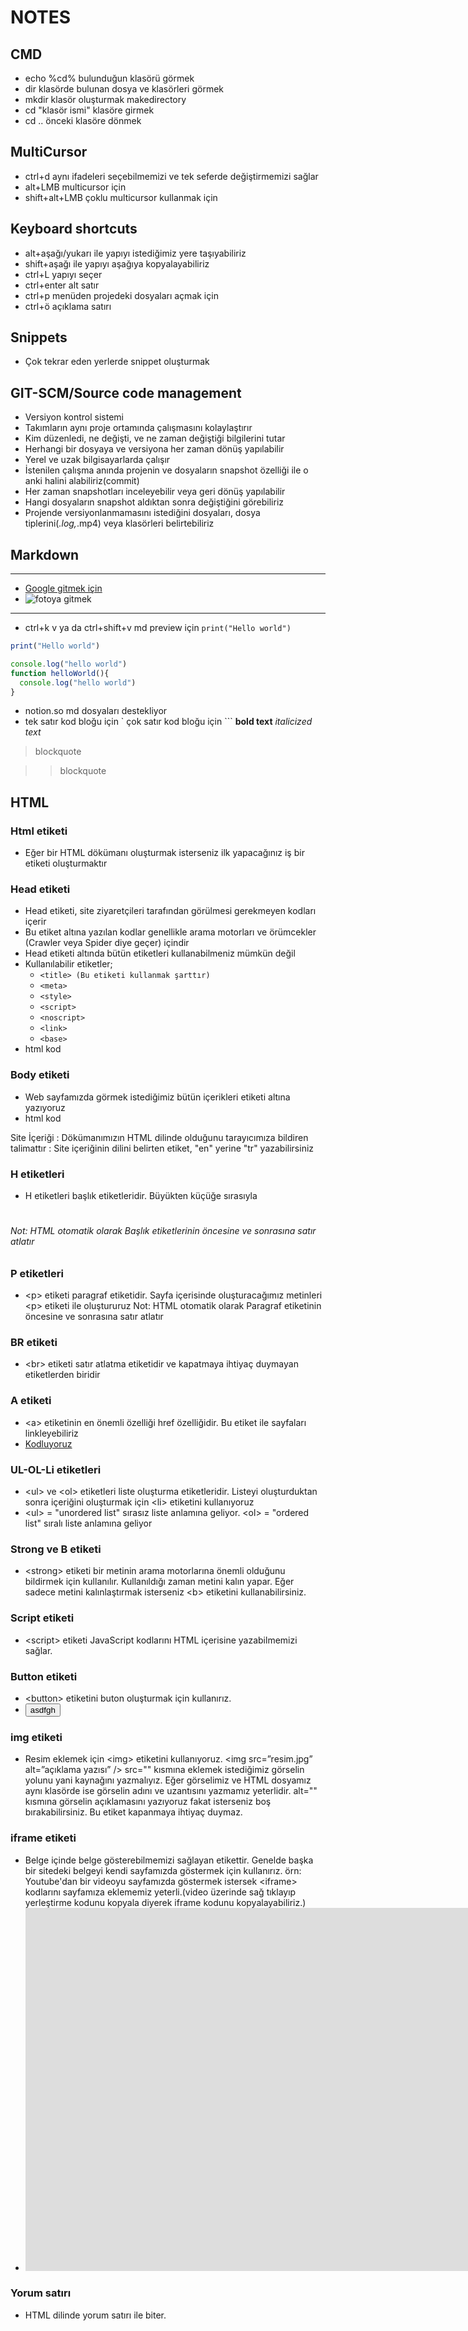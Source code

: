 # NOTES

## CMD

- echo %cd% bulunduğun klasörü görmek
- dir klasörde bulunan dosya ve klasörleri görmek
- mkdir klasör oluşturmak makedirectory
- cd "klasör ismi" klasöre girmek
- cd .. önceki klasöre dönmek

## MultiCursor

- ctrl+d aynı ifadeleri seçebilmemizi ve tek seferde değiştirmemizi sağlar
- alt+LMB multicursor için
- shift+alt+LMB çoklu multicursor kullanmak için

## Keyboard shortcuts

- alt+aşağı/yukarı ile yapıyı istediğimiz yere taşıyabiliriz
- shift+aşağı ile yapıyı aşağıya kopyalayabiliriz
- ctrl+L yapıyı seçer
- ctrl+enter alt satır
- ctrl+p menüden projedeki dosyaları açmak için
- ctrl+ö açıklama satırı

## Snippets

- Çok tekrar eden yerlerde snippet oluşturmak

## GIT-SCM/Source code management

* Versiyon kontrol sistemi
* Takımların aynı proje ortamında çalışmasını kolaylaştırır
* Kim düzenledi, ne değişti, ve ne zaman değiştiği bilgilerini tutar
* Herhangi bir dosyaya ve versiyona her zaman dönüş yapılabilir
* Yerel ve uzak bilgisayarlarda çalışır
* İstenilen çalışma anında projenin ve dosyaların snapshot özelliği ile o anki halini alabiliriz(commit)
* Her zaman snapshotları inceleyebilir veya geri dönüş yapılabilir
* Hangi dosyaların snapshot aldıktan sonra değiştiğini görebiliriz
* Projende versiyonlanmamasını istediğini dosyaları, dosya tiplerini(*.log,*.mp4) veya klasörleri belirtebiliriz 

## Markdown
---
* [Google gitmek için](https://google.com)
* ![fotoya gitmek](https://picsum.photos/200/300)
***
* ctrl+k v ya da ctrl+shift+v md preview için
`
print("Hello world")
`
```js
print("Hello world")
```
```js
console.log("hello world")
function helloWorld(){
  console.log("hello world")
}
```
* notion.so md dosyaları destekliyor
* tek satır kod bloğu için ` çok satır kod bloğu için ```
**bold text** *italicized text*
> blockquote

>> blockquote


## HTML
### Html etiketi
* Eğer bir HTML dökümanı oluşturmak isterseniz ilk yapacağınız iş bir <html> etiketi oluşturmaktır
<!--  <html>
        <head>   </head>
        <body>   </body>
      </html> -->
### Head etiketi
* Head etiketi, site ziyaretçileri tarafından görülmesi gerekmeyen kodları içerir
* Bu etiket altına yazılan kodlar genellikle arama motorları ve örümcekler (Crawler veya Spider diye geçer) içindir
* Head etiketi altında bütün etiketleri kullanabilmeniz mümkün değil
* Kullanılabilir etiketler;
   - `<title> (Bu etiketi kullanmak şarttır)`
   - `<meta>`
   - `<style>`
   - `<script>`
   - `<noscript>`
   - `<link>`
   - `<base>`
* html kod
 <html>
  <head>
    <title> Sekmede görülecek isim </title>
    <metaname="Keywords" content="Html,kodluyoruz">
  </head>
  <body></body>

</html>

### Body etiketi
* Web sayfamızda görmek istediğimiz bütün içerikleri <body> etiketi altına yazıyoruz
* html kod
<html>
  <HEAD>
    <title> Sekmede Görülecek İsim </title>
    <meta name="Keywords" content="HTML,Kodluyoruz">
  </HEAD> 
  
  <BODY>
    Site İçeriği
  </BODY>
</html>

<!DOCTYPE html> : Dökümanımızın HTML dilinde olduğunu tarayıcımıza bildiren talimattır
<html lang="en"> : Site içeriğinin dilini belirten etiket, "en" yerine "tr" yazabilirsiniz

### H etiketleri
* H etiketleri başlık etiketleridir. Büyükten küçüğe sırasıyla
<h1>
<h2>
<h3>
<h4>
<h5>
<h6>

Not: HTML otomatik olarak Başlık etiketlerinin öncesine ve sonrasına satır atlatır

### P etiketleri
* \<p> etiketi paragraf etiketidir. Sayfa içerisinde oluşturacağımız metinleri \<p> etiketi ile oluştururuz
Not: HTML otomatik olarak Paragraf etiketinin öncesine ve sonrasına satır atlatır

### BR etiketi
* \<br> etiketi satır atlatma etiketidir ve kapatmaya ihtiyaç duymayan etiketlerden biridir

### A etiketi
* \<a> etiketinin en önemli özelliği href özelliğidir. Bu etiket ile sayfaları linkleyebiliriz
* <body>
    <a href="https://www.kodluyoruz.org">Kodluyoruz</a>
</body>

### UL-OL-Li etiketleri
* \<ul> ve \<ol> etiketleri liste oluşturma etiketleridir. Listeyi oluşturduktan sonra içeriğini oluşturmak için \<li> etiketini kullanıyoruz
* \<ul> = "unordered list" sırasız liste anlamına geliyor. \<ol> = "ordered list" sıralı liste anlamına geliyor

### Strong ve B etiketi
* \<strong> etiketi bir metinin arama motorlarına önemli olduğunu bildirmek için kullanılır. Kullanıldığı zaman metini kalın yapar. Eğer sadece metini kalınlaştırmak isterseniz \<b> etiketini kullanabilirsiniz.

### Script etiketi
* \<script> etiketi JavaScript kodlarını HTML içerisine yazabilmemizi sağlar.

### Button etiketi
* \<button> etiketini buton oluşturmak için kullanırız.
* <body>
    <button> asdfgh </button>
</body>

### img etiketi
* Resim eklemek için \<img> etiketini kullanıyoruz. <img src=”resim.jpg” alt=”açıklama yazısı” /> src="" kısmına eklemek istediğimiz görselin yolunu yani kaynağını yazmalıyız. Eğer görselimiz ve HTML dosyamız aynı klasörde ise görselin adını ve uzantısını yazmamız yeterlidir. alt="" kısmına görselin açıklamasını yazıyoruz fakat isterseniz boş bırakabilirsiniz. Bu etiket kapanmaya ihtiyaç duymaz.

### iframe etiketi
* Belge içinde belge gösterebilmemizi sağlayan etikettir. Genelde başka bir sitedeki belgeyi kendi sayfamızda göstermek için kullanırız. örn: Youtube'dan bir videoyu sayfamızda göstermek istersek \<iframe> kodlarını sayfamıza eklememiz yeterli.(video üzerinde sağ tıklayıp yerleştirme kodunu kopyala diyerek iframe kodunu kopyalayabiliriz.)
* <iframe width="1519" height="581" src="https://www.youtube.com/embed/BHPYQHnD_QA" frameborder="0"
        allow="accelerometer; autoplay; clipboard-write; encrypted-media; gyroscope; picture-in-picture"
        allowfullscreen></iframe>

### Yorum satırı
* HTML dilinde yorum satırı <!-- ile başlar --> ile biter.
